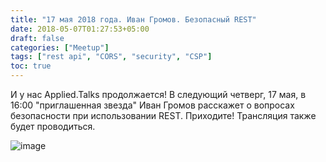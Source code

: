 ```yaml
---
title: "17 мая 2018 года. Иван Громов. Безопасный REST"
date: 2018-05-07T01:27:53+05:00
draft: false
categories: ["Meetup"]
tags: ["rest api", "CORS", "security", "CSP"]
toc: true
---
```


И у нас Applied.Talks продолжается! 
В следующий четверг, 17 мая, в 16:00 "приглашенная звезда" Иван Громов расскажет о вопросах безопасности при использовании REST. Приходите! 
Трансляция также будет проводиться.

![image](images/20180517_image.jpg)
<!--more-->

